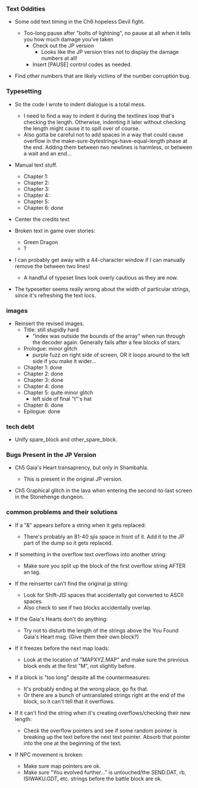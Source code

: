 ### Text Oddities
* Some odd text timing in the Ch6 hopeless Devil fight.
    * Too-long pause after "bolts of lightning", no pause at all when it tells you how much damage you've taken
        * Check out the JP version
            * Looks like the JP version tries not to display the damage numbers at all! 
        * Insert [PAUSE] control codes as needed.

* Find other numbers that are likely victims of the number corruption bug.

### Typesetting
* So the code I wrote to indent dialogue is a total mess.
    * I need to find a way to indent it during the textlines loop that's checking the length. Otherwise, indenting it later without checking the length might cause it to spill over of course.
    * Also gotta be careful not to add spaces in a way that could cause overflow in the make-sure-bytestrings-have-equal-length phase at the end. Adding them between two newlines is harmless, or between a wait and an end...

* Manual text stuff.
    * Chapter 1:
    * Chapter 2:
    * Chapter 3:
    * Chapter 4:
    * Chapter 5:
    * Chapter 6: done

* Center the credits text

* Broken text in game over stories:
    * Green Dragon
    * ?

* I can probably get away with a 44-character window if I can manually remove the <LN> between two lines!
    * A handful of typeset lines look overly cautious as they are now.

* The typesetter seems really wrong about the width of particular strings, since it's refreshing the text locs.

### images
* Reinsert the revised images.
    * Title: still stupidly hard
        * "Index was outside the bounds of the array" when run through the decoder again. Generally fails after a few blocks of stars.
    * Prologue: minor glitch
        * purple fuzz on right side of screen, OR it loops around to the left side if you make it wider...
    * Chapter 1: done
    * Chapter 2: done
    * Chapter 3: done
    * Chapter 4: done
    * Chapter 5: quite minor glitch
        * left side of final "t"'s hat
    * Chapter 6: done
    * Epilogue:  done

### tech debt
* Unify spare_block and other_spare_block.

### Bugs Present in the JP Version
* Ch5 Gaia's Heart transaprency, but only in Shambahla.
    * This is present in the original JP version.

* Ch5 Graphical glitch in the lava when entering the second-to-last screen in the Stonehenge dungeon.

### common problems and their solutions
* If a "&" appears before a string when it gets replaced:
    * There's probably an 81-40 sjis space in front of it. Add it to the JP part of the dump so it gets replaced.

* If something in the overflow text overflows into another string:
    * Make sure you split up the block of the first overflow string AFTER an <END> tag.

* If the reinserter can't find the original jp string:
    * Look for Shift-JIS spaces that accidentally got converted to ASCII spaces.
    * Also check to see if two blocks accidentally overlap.

* If the Gaia's Hearts don't do anything:
    * Try not to disturb the length of the strings above the You Found Gaia's Heart msg. (Give them their own block?)

* If it freezes before the next map loads:
    * Look at the location of "MAPXYZ.MAP" and make sure the previous block ends at the first "M", not slightly before.

* If a block is "too long" despite all the countermeasures:
    * It's probably ending at the wrong place, go fix that.
    * Or there are a bunch of untranslated strings right at the end of the block, so it can't tell that it overflows.

* If it can't find the string when it's creating overflows/checking their new length:
    * Check the overflow pointers and see if some random pointer is breaking up the text before the next text pointer. Absorb that pointer into the one at the beginning of the text.

* If NPC movement is broken:
    * Make sure map pointers are ok.
    * Make sure "You evolved further..." is untouched/the SEND.DAT, rb, ISIWAKU.GDT, etc. strings before the battle block are ok.